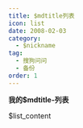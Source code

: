 ```yaml
---
title: $mdtitle列表
icon: list
date: 2008-02-03
category:
  - $nickname
tag:
  - 搜狗问问
  - 备份
order: 1
---
```

**我的$mdtitle-列表**

$list_content

